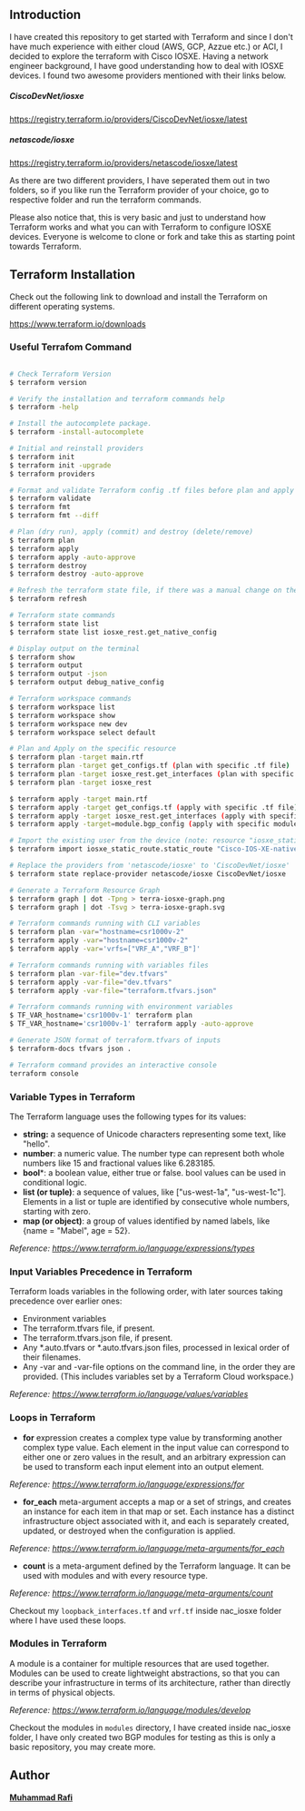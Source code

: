 ## Introduction
I have created this repository to get started with Terraform and since I don't have much experience with either cloud (AWS, GCP, Azzue etc.) or ACI, I decided to explore the terraform with Cisco IOSXE. Having a network engineer background, I have good understanding how to deal with IOSXE devices. I found two awesome providers mentioned with their links below. 

##### CiscoDevNet/iosxe
https://registry.terraform.io/providers/CiscoDevNet/iosxe/latest

##### netascode/iosxe
https://registry.terraform.io/providers/netascode/iosxe/latest

As there are two different providers, I have seperated them out in two folders, so if you like run the Terraform provider of your choice, go to respective folder and run the terraform commands.

Please also notice that, this is very basic and just to understand how Terraform works and what you can with Terraform to configure IOSXE devices. Everyone is welcome to clone or fork and take this as starting point towards Terraform. 

## Terraform Installation 

Check out the following link to download and install the Terraform on different operating systems. 

https://www.terraform.io/downloads

### Useful Terrafom Command 

```bash  

# Check Terraform Version 
$ terraform version

# Verify the installation and terraform commands help
$ terraform -help

# Install the autocomplete package.
$ terraform -install-autocomplete

# Initial and reinstall providers 
$ terraform init
$ terraform init -upgrade
$ terraform providers

# Format and validate Terraform config .tf files before plan and apply
$ terraform validate
$ terraform fmt
$ terraform fmt --diff

# Plan (dry run), apply (commit) and destroy (delete/remove)
$ terraform plan
$ terraform apply
$ terraform apply -auto-approve
$ terraform destroy 
$ terraform destroy -auto-approve

# Refresh the terraform state file, if there was a manual change on the device
$ terraform refresh

# Terraform state commands 
$ terraform state list
$ terraform state list iosxe_rest.get_native_config

# Display output on the terminal 
$ terraform show
$ terraform output 
$ terraform output -json
$ terraform output debug_native_config

# Terraform workspace commands 
$ terraform workspace list 
$ terraform workspace show
$ terraform workspace new dev
$ terraform workspace select default

# Plan and Apply on the specific resource 
$ terraform plan -target main.rtf
$ terraform plan -target get_configs.tf (plan with specific .tf file)
$ terraform plan -target iosxe_rest.get_interfaces (plan with specific resource)
$ terraform plan -target iosxe_rest

$ terraform apply -target main.rtf
$ terraform apply -target get_configs.tf (apply with specific .tf file)
$ terraform apply -target iosxe_rest.get_interfaces (apply with specific resource)
$ terraform apply -target=module.bgp_config (apply with specific module)

# Import the existing user from the device (note: resource "iosxe_static_route.static_route" must exists otherwise won't import )
$ terraform import iosxe_static_route.static_route "Cisco-IOS-XE-native:native/ip/route/ip-route-interface-forwarding-list=10.20.0.0,255.255.255.0"

# Replace the providers from 'netascode/iosxe' to 'CiscoDevNet/iosxe'
$ terraform state replace-provider netascode/iosxe CiscoDevNet/iosxe 

# Generate a Terraform Resource Graph
$ terraform graph | dot -Tpng > terra-iosxe-graph.png
$ terraform graph | dot -Tsvg > terra-iosxe-graph.svg

# Terraform commands running with CLI variables
$ terraform plan -var="hostname=csr1000v-2"
$ terraform apply -var="hostname=csr1000v-2"
$ terraform apply -var='vrfs=["VRF_A","VRF_B"]'

# Terraform commands running with variables files
$ terraform plan -var-file="dev.tfvars"
$ terraform apply -var-file="dev.tfvars"
$ terraform apply -var-file="terraform.tfvars.json"

# Terraform commands running with environment variables
$ TF_VAR_hostname='csr1000v-1' terraform plan
$ TF_VAR_hostname='csr1000v-1' terraform apply -auto-approve

# Generate JSON format of terraform.tfvars of inputs
$ terraform-docs tfvars json .

# Terraform command provides an interactive console
terraform console 
```

### Variable Types in Terraform

The Terraform language uses the following types for its values:

* **string:** a sequence of Unicode characters representing some text, like "hello".
* **number**: a numeric value. The number type can represent both whole numbers like 15 and fractional values like 6.283185.
* **bool***: a boolean value, either true or false. bool values can be used in conditional logic.
* **list (or tuple)**: a sequence of values, like ["us-west-1a", "us-west-1c"]. Elements in a list or tuple are identified by consecutive whole numbers, starting with zero.
* **map (or object)**: a group of values identified by named labels, like {name = "Mabel", age = 52}.

*Reference: https://www.terraform.io/language/expressions/types*

### Input Variables Precedence in Terraform
Terraform loads variables in the following order, with later sources taking precedence over earlier ones:

* Environment variables
* The terraform.tfvars file, if present.
* The terraform.tfvars.json file, if present.
* Any *.auto.tfvars or *.auto.tfvars.json files, processed in lexical order of their filenames.
* Any -var and -var-file options on the command line, in the order they are provided. (This includes variables set by a Terraform Cloud workspace.)

*Reference: https://www.terraform.io/language/values/variables*

### Loops in Terraform

* **for** expression creates a complex type value by transforming another complex type value. Each element in the input value can correspond to either one or zero values in the result, and an arbitrary expression can be used to transform each input element into an output element.

*Reference: https://www.terraform.io/language/expressions/for*

* **for_each** meta-argument accepts a map or a set of strings, and creates an instance for each item in that map or set. Each instance has a distinct infrastructure object associated with it, and each is separately created, updated, or destroyed when the configuration is applied.

*Reference: https://www.terraform.io/language/meta-arguments/for_each*

* **count** is a meta-argument defined by the Terraform language. It can be used with modules and with every resource type.

*Reference: https://www.terraform.io/language/meta-arguments/count*

Checkout my `loopback_interfaces.tf` and `vrf.tf` inside nac_iosxe folder where I have used these loops.  

### Modules in Terraform

A module is a container for multiple resources that are used together. Modules can be used to create lightweight abstractions, so that you can describe your infrastructure in terms of its architecture, rather than directly in terms of physical objects.

*Reference: https://www.terraform.io/language/modules/develop*

Checkout the modules in `modules` directory, I have created inside nac_iosxe folder, I have only created two BGP modules for testing as this is only a basic repository, you may create more. 

## Author 
__[Muhammad Rafi](https://www.linkedin.com/in/muhammad-rafi-0a37a248/)__


